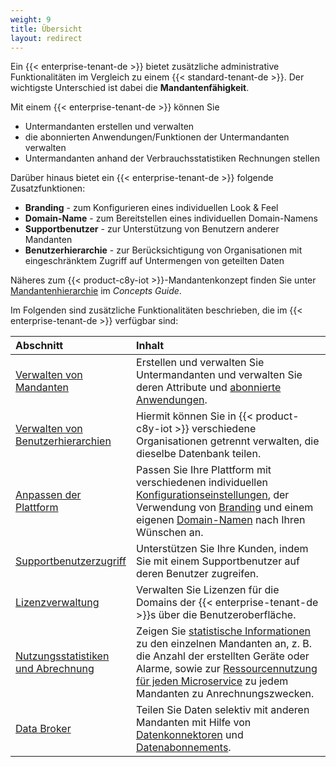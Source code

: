 ```yaml
---
weight: 9
title: Übersicht
layout: redirect
---
```


Ein {{< enterprise-tenant-de >}} bietet zusätzliche administrative Funktionalitäten im Vergleich zu einem {{< standard-tenant-de >}}. Der wichtigste Unterschied ist dabei die **Mandantenfähigkeit**.

Mit einem {{< enterprise-tenant-de >}} können Sie

* Untermandanten erstellen und verwalten
* die abonnierten Anwendungen/Funktionen der Untermandanten verwalten
* Untermandanten anhand der Verbrauchsstatistiken Rechnungen stellen

Darüber hinaus bietet ein {{< enterprise-tenant-de >}} folgende Zusatzfunktionen:

* **Branding** - zum Konfigurieren eines individuellen Look & Feel
* **Domain-Name** - zum Bereitstellen eines individuellen Domain-Namens
* **Supportbenutzer** - zur Unterstützung von Benutzern anderer Mandanten
* **Benutzerhierarchie** - zur Berücksichtigung von Organisationen mit eingeschränktem Zugriff auf Untermengen von geteilten Daten

Näheres zum {{< product-c8y-iot >}}-Mandantenkonzept finden Sie unter [Mandantenhierarchie](/concepts/tenant-hierarchy) im *Concepts Guide*.

Im Folgenden sind zusätzliche Funktionalitäten beschrieben, die im {{< enterprise-tenant-de >}} verfügbar sind:

<table>
<thead>
<colgroup>
   <col style="width: 20%;">
   <col style="width: 80%;">
</colgroup>
<tr>
<th align="left">Abschnitt</th>
<th align="left">Inhalt</th>
</tr>
</thead>
<tbody>
<tr>
<td align="left"><a href="#managing-tenants">Verwalten von Mandanten</a></td>
<td align="left">Erstellen und verwalten Sie Untermandanten und verwalten Sie deren Attribute und <a href="#subscribe">abonnierte Anwendungen</a>.</td>
</tr>
<tr>
<td align="left"><a href="#user-hierarchies">Verwalten von Benutzerhierarchien</a></td>
<td align="left">Hiermit können Sie in {{< product-c8y-iot >}} verschiedene Organisationen getrennt verwalten, die dieselbe Datenbank teilen.</td>
</tr>
<tr>
<td align="left"><a href="#customization">Anpassen der Plattform</a></td>
<td align="left">Passen Sie Ihre Plattform mit verschiedenen individuellen <a href="#configuration">Konfigurationseinstellungen</a>, der Verwendung von <a href="#branding">Branding</a> und einem eigenen <a href="#domain-name">Domain-Namen</a> nach Ihren Wünschen an. </td>
</tr>
</tr>
<tr>
<td align="left"><a href="#support-user-access">Supportbenutzerzugriff</a></td>
<td align="left">Unterstützen Sie Ihre Kunden, indem Sie mit einem Supportbenutzer auf deren Benutzer zugreifen.</td>
</tr>
<tr>
<td align="left"><a href="#license-management">Lizenzverwaltung</a></td>
<td align="left">Verwalten Sie Lizenzen für die Domains der {{< enterprise-tenant-de >}}s über die Benutzeroberfläche.</td>
</tr>
<tr>
<td align="left"><a href="#usage-and-billing">Nutzungsstatistiken und Abrechnung</a></td>
<td align="left">Zeigen Sie <a href="#usage-stats">statistische Informationen</a> zu den einzelnen Mandanten an, z. B. die Anzahl der erstellten Geräte oder Alarme, sowie zur <a href="#microservice-usage">Ressourcennutzung für jeden Microservice</a> zu jedem Mandanten zu Anrechnungszwecken. </td>
<tr>
<td align="left"><a href="#data-broker">Data Broker</a></td>
<td align="left">Teilen Sie Daten selektiv mit anderen Mandanten mit Hilfe von <a href="#data-broker-connectors">Datenkonnektoren</a> und <a href="#data-broker-subscriptions">Datenabonnements</a>.</td>
</tr>
</tbody>
</table>
